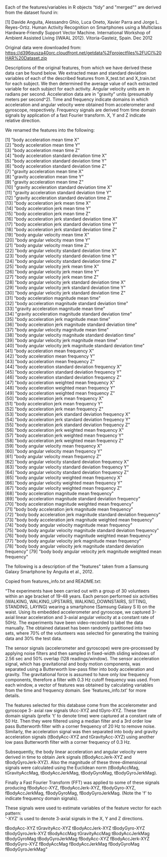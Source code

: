 Each of the features/variables in R objects “tidy” and "merged"" are derived from the dataset found in: 

[1] Davide Anguita, Alessandro Ghio, Luca Oneto, Xavier Parra and Jorge L. Reyes-Ortiz. Human Activity Recognition on Smartphones using a Multiclass Hardware-Friendly Support Vector Machine. International Workshop of Ambient Assisted Living (IWAAL 2012). Vitoria-Gasteiz, Spain. Dec 2012

Original data were downloaded from: https://d396qusza40orc.cloudfront.net/getdata%2Fprojectfiles%2FUCI%20HAR%20Dataset.zip

Descriptions of the original features, from which we have derived these data can be found below. We extracted mean and standard deviation variables of each of the described features from X_test.txt and X_train.txt for each subject. We then determined the average value of each extracted variable for each subject for each activity. Angular velocity units are in radians per second. Acceleration data are in "gravity" units (presumably meters per second^2). Time and frequency indicate domains in which acceleration and angular velocity were obtained from accelerometer and gyroscope, respectively. Frequency signals are derived from time domain signals by application of a fast Fourier transform. X, Y and Z indicate relative direction.

We renamed the features into the following:

 [1] "body acceleration mean time X"                                         
 [2] "body acceleration mean time Y"                                         
 [3] "body acceleration mean time Z"                                         
 [4] "body acceleration standard deviation time X"                           
 [5] "body acceleration standard deviation time Y"                           
 [6] "body acceleration standard deviation time Z"                           
 [7] "gravity acceleration mean time X"                                      
 [8] "gravity acceleration mean time Y"                                      
 [9] "gravity acceleration mean time Z"                                      
[10] "gravity acceleration standard deviation time X"                        
[11] "gravity acceleration standard deviation time Y"                        
[12] "gravity acceleration standard deviation time Z"                        
[13] "body acceleration jerk mean time X"                                    
[14] "body acceleration jerk mean time Y"                                    
[15] "body acceleration jerk mean time Z"                                    
[16] "body acceleration jerk standard deviation time X"                      
[17] "body acceleration jerk standard deviation time Y"                      
[18] "body acceleration jerk standard deviation time Z"                      
[19] "body angular velocity mean time X"                                     
[20] "body angular velocity mean time Y"                                     
[21] "body angular velocity mean time Z"                                     
[22] "body angular velocity standard deviation time X"                       
[23] "body angular velocity standard deviation time Y"                       
[24] "body angular velocity standard deviation time Z"                       
[25] "body angular velocity jerk mean time X"                                
[26] "body angular velocity jerk mean time Y"                                
[27] "body angular velocity jerk mean time Z"                                
[28] "body angular velocity jerk standard deviation time X"                  
[29] "body angular velocity jerk standard deviation time Y"                  
[30] "body angular velocity jerk standard deviation time Z"                  
[31] "body acceleration magnitude mean time"                                 
[32] "body acceleration magnitude standard deviation time"                   
[33] "gravity acceleration magnitude mean time"                              
[34] "gravity acceleration magnitude standard deviation time"                
[35] "body acceleration jerk magnitude mean time"                            
[36] "body acceleration jerk magnitude standard deviation time"              
[37] "body angular velocity magnitude mean time"                             
[38] "body angular velocity magnitude standard deviation time"               
[39] "body angular velocity jerk magnitude mean time"                        
[40] "body angular velocity jerk magnitude standard deviation time"          
[41] "body acceleration mean frequency X"                                    
[42] "body acceleration mean frequency Y"                                    
[43] "body acceleration mean frequency Z"                                    
[44] "body acceleration standard deviation frequency X"                      
[45] "body acceleration standard deviation frequency Y"                      
[46] "body acceleration standard deviation frequency Z"                      
[47] "body acceleration weighted mean frequency X"                           
[48] "body acceleration weighted mean frequency Y"                           
[49] "body acceleration weighted mean frequency Z"                           
[50] "body acceleration jerk mean frequency X"                               
[51] "body acceleration jerk mean frequency Y"                               
[52] "body acceleration jerk mean frequency Z"                               
[53] "body acceleration jerk standard deviation frequency X"                 
[54] "body acceleration jerk standard deviation frequency Y"                 
[55] "body acceleration jerk standard deviation frequency Z"                 
[56] "body acceleration jerk weighted mean frequency X"                      
[57] "body acceleration jerk weighted mean frequency Y"                      
[58] "body acceleration jerk weighted mean frequency Z"                      
[59] "body angular velocity mean frequency X"                                
[60] "body angular velocity mean frequency Y"                                
[61] "body angular velocity mean frequency Z"                                
[62] "body angular velocity standard deviation frequency X"                  
[63] "body angular velocity standard deviation frequency Y"                  
[64] "body angular velocity standard deviation frequency Z"                  
[65] "body angular velocity weighted mean frequency X"                       
[66] "body angular velocity weighted mean frequency Y"                       
[67] "body angular velocity weighted mean frequency Z"                       
[68] "body acceleration magnitude mean frequency"                            
[69] "body acceleration magnitude standard deviation frequency"              
[70] "body acceleration magnitude weighted mean frequency"                   
[71] "body body acceleration jerk magnitude mean frequency"                  
[72] "body body acceleration jerk magnitude standard deviation frequency"    
[73] "body body acceleration jerk magnitude weighted mean frequency"         
[74] "body body angular velocity magnitude mean frequency"                   
[75] "body body angular velocity magnitude standard deviation frequency"     
[76] "body body angular velocity magnitude weighted mean frequency"          
[77] "body body angular velocity jerk magnitude mean frequency"              
[78] "body body angular velocity jerk magnitude standard deviation frequency"
[79] "body body angular velocity jerk magnitude weighted mean frequency" 


The following is a description of the "features" taken from a Samsung Galaxy Smartphone by Anguita et al., 2012. 

Copied from features_info.txt and README.txt:

“The experiments have been carried out with a group of 30 volunteers within an age bracket of 19-48 years. Each person performed six activities (WALKING, WALKING_UPSTAIRS, WALKING_DOWNSTAIRS, SITTING, STANDING, LAYING) wearing a smartphone (Samsung Galaxy S II) on the waist. Using its embedded accelerometer and gyroscope, we captured 3-axial linear acceleration and 3-axial angular velocity at a constant rate of 50Hz. The experiments have been video-recorded to label the data manually. The obtained dataset has been randomly partitioned into two sets, where 70% of the volunteers was selected for generating the training data and 30% the test data. 

The sensor signals (accelerometer and gyroscope) were pre-processed by applying noise filters and then sampled in fixed-width sliding windows of 2.56 sec and 50% overlap (128 readings/window). The sensor acceleration signal, which has gravitational and body motion components, was separated using a Butterworth low-pass filter into body acceleration and gravity. The gravitational force is assumed to have only low frequency components, therefore a filter with 0.3 Hz cutoff frequency was used. From each window, a vector of features was obtained by calculating variables from the time and frequency domain. See 'features_info.txt' for more details.

The features selected for this database come from the accelerometer and gyroscope 3-
axial raw signals tAcc-XYZ and tGyro-XYZ. These time domain signals (prefix 't' to
denote time) were captured at a constant rate of 50 Hz. Then they were filtered using
a median filter and a 3rd order low pass Butterworth filter with a corner frequency
of 20 Hz to remove noise. Similarly, the acceleration signal was then separated into
body and gravity acceleration signals (tBodyAcc-XYZ and tGravityAcc-XYZ) using
another low pass Butterworth filter with a corner frequency of 0.3 Hz. 

Subsequently, the body linear acceleration and angular velocity were derived in time 
to obtain Jerk signals (tBodyAccJerk-XYZ and tBodyGyroJerk-XYZ). Also the magnitude 
of these three-dimensional signals were calculated using the Euclidean norm 
(tBodyAccMag, tGravityAccMag, tBodyAccJerkMag, tBodyGyroMag, tBodyGyroJerkMag). 

Finally a Fast Fourier Transform (FFT) was applied to some of these signals producing 
fBodyAcc-XYZ, fBodyAccJerk-XYZ, fBodyGyro-XYZ, fBodyAccJerkMag, fBodyGyroMag, 
fBodyGyroJerkMag. (Note the 'f' to indicate frequency domain signals). 

These signals were used to estimate variables of the feature vector for each pattern:  
'-XYZ' is used to denote 3-axial signals in the X, Y and Z directions.

tBodyAcc-XYZ
tGravityAcc-XYZ
tBodyAccJerk-XYZ
tBodyGyro-XYZ
tBodyGyroJerk-XYZ
tBodyAccMag
tGravityAccMag
tBodyAccJerkMag
tBodyGyroMag
tBodyGyroJerkMag
fBodyAcc-XYZ
fBodyAccJerk-XYZ
fBodyGyro-XYZ
fBodyAccMag
fBodyAccJerkMag
fBodyGyroMag
fBodyGyroJerkMag"


